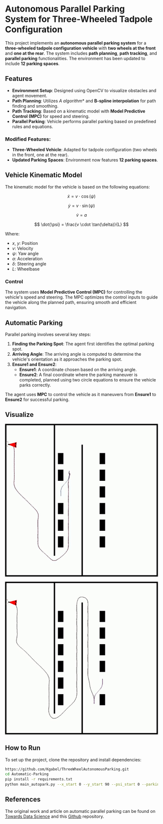 # Autonomous Parallel Parking System for Three-Wheeled Tadpole Configuration

This project implements an **autonomous parallel parking system** for a **three-wheeled tadpole configuration vehicle** with **two wheels at the front** and **one at the rear**. The system includes **path planning**, **path tracking**, and **parallel parking** functionalities. The environment has been updated to include **12 parking spaces**.

## Features

- **Environment Setup**: Designed using OpenCV to visualize obstacles and agent movement.
- **Path Planning**: Utilizes **A* algorithm** and **B-spline interpolation** for path finding and smoothing.
- **Path Tracking**: Based on a kinematic model with **Model Predictive Control (MPC)** for speed and steering.
- **Parallel Parking**: Vehicle performs parallel parking based on predefined rules and equations.

### Modified Features:
- **Three-Wheeled Vehicle**: Adapted for tadpole configuration (two wheels in the front, one at the rear).
- **Updated Parking Spaces**: Environment now features **12 parking spaces**.

## Vehicle Kinematic Model

The kinematic model for the vehicle is based on the following equations:


$$ \dot{x} = v \cdot \cos(\psi) $$

$$ \dot{y} = v \cdot \sin(\psi) $$

$$ \dot{v} = a $$

$$ \dot{\psi} = \frac{v \cdot \tan(\delta)}{L} $$



Where:
- $x$, $y$: Position
- $v$: Velocity
- $\psi$: Yaw angle
- $a$: Acceleration
- $\delta$: Steering angle
- $L$: Wheelbase

### Control

The system uses **Model Predictive Control (MPC)** for controlling the vehicle's speed and steering. The MPC optimizes the control inputs to guide the vehicle along the planned path, ensuring smooth and efficient navigation.

## Automatic Parking

Parallel parking involves several key steps:

1. **Finding the Parking Spot**: The agent first identifies the optimal parking spot.
2. **Arriving Angle**: The arriving angle is computed to determine the vehicle's orientation as it approaches the parking spot.
3. **Ensure1 and Ensure2**:
    - **Ensure1**: A coordinate chosen based on the arriving angle.
    - **Ensure2**: A final coordinate where the parking maneuver is completed, planned using two circle equations to ensure the vehicle parks correctly.

The agent uses **MPC** to control the vehicle as it maneuvers from **Ensure1** to **Ensure2** for successful parking.

## Visualize
![](GIF/result1.gif)

![](GIF/result2.gif)

## How to Run

To set up the project, clone the repository and install dependencies:
```bash
https://github.com/Kgabel/ThreeWheelAutonomousParking.git
cd Automatic-Parking
pip install -r requirements.txt
python main_autopark.py --x_start 0 --y_start 90 --psi_start 0 --parking 4
```

## References
The original work and article on automatic parallel parking can be found on [Towards Data Science](https://towardsdatascience.com/automatic-parallel-parking-system-including-path-planning-path-tracking-and-parallel-parking-in-a-ece780b2e8e0) and this [Github](https://github.com/Pandas-Team/Automatic-Parking/tree/master) repository.
